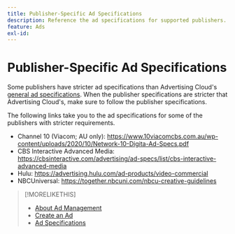 ```yaml
---
title: Publisher-Specific Ad Specifications
description: Reference the ad specifications for supported publishers.
feature: Ads
exl-id: 
---
```

# Publisher-Specific Ad Specifications

Some publishers have stricter ad specifications than Advertising Cloud's [general ad specifications](/help/dsp/assets/ad-specs.pdf).  When the publisher specifications are stricter that Advertising Cloud's, make sure to follow the publisher specifications.

The following links take you to the ad specifications for some of the publishers with stricter requirements.

* Channel 10 (Viacom; AU only): https://www.10viacomcbs.com.au/wp-content/uploads/2020/10/Network-10-Digita-Ad-Specs.pdf
* CBS Interactive Advanced Media: https://cbsinteractive.com/advertising/ad-specs/list/cbs-interactive-advanced-media
* Hulu: https://advertising.hulu.com/ad-products/video-commercial
* NBCUniversal: https://together.nbcuni.com/nbcu-creative-guidelines

>[!MORELIKETHIS]
>
>* [About Ad Management](ad-about.md)
>* [Create an Ad](ad-create.md)
>* [Ad Specifications](/help/dsp/assets/ad-specs.pdf)
